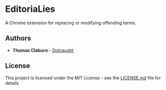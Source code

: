 # EditoriaLies

A Chrome extension for replacing or modifying offending terms.

## Authors

- **Thomas Claburn** - [Dotnaught](https://github.com/Dotnaught)

## License

This project is licensed under the MIT License - see the [LICENSE.md](LICENSE.md) file for details
